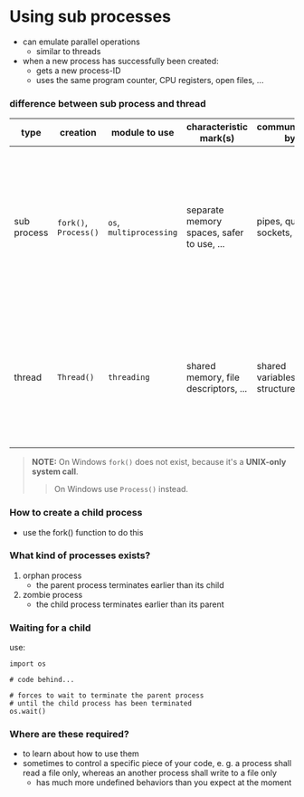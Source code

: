 #   Using sub processes
-   can emulate parallel operations
    -   similar to threads
-   when a new process has successfully been created:
    -   gets a new process-ID
    -   uses the same program counter, CPU registers, open files, ...

### difference between sub process and thread

| type | creation | module to use | characteristic mark(s) | communcation by | pitfall(s) |
| - | - | - | - | - | - |
| sub process | `fork()`, `Process()`| `os`, `multiprocessing` | separate memory spaces, safer to use, ... | pipes, queues, sockets, ... | high startup cost; a sub process and the main process may ends differently => causes ophran / zombie processes; ...
| thread | `Thread()` | `threading` | shared memory, file descriptors, ... | shared variables / data structures | missing to join that thread, unless this is a background thread (=daemon), causing deadlock, if you don't mind; ...

>   **NOTE:** On Windows `fork()` does not exist, because it's a **UNIX-only system call**.
>>  On Windows use `Process()`   instead.

### How to create a child process
-   use the fork() function to do this

### What kind of processes exists?
1.  orphan process
    -   the parent process terminates earlier than its child
2.  zombie process
    -   the child process terminates earlier than its parent

### Waiting for a child
use:
```
import os

# code behind...

# forces to wait to terminate the parent process
# until the child process has been terminated
os.wait()
```

### Where are these required?
-   to learn about how to use them
-   sometimes to control a specific piece of your code, e. g. a process shall read a file only, whereas an another process shall write to a file only
    -   has much more undefined behaviors than you expect at the moment